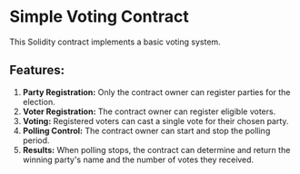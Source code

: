 # Simple Voting Contract

This Solidity contract implements a basic voting system.

## Features:

1. **Party Registration:** Only the contract owner can register parties for the election.
2. **Voter Registration:** The contract owner can register eligible voters.
3. **Voting:** Registered voters can cast a single vote for their chosen party.
4. **Polling Control:** The contract owner can start and stop the polling period.
5. **Results:** When polling stops, the contract can determine and return the winning party's name and the number of votes they received. 
